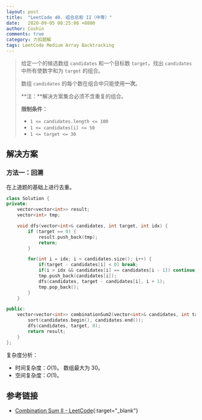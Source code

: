 ```yaml
---
layout: post
title:  "LeetCode 40. 组合总和 II（中等）"
date:   2020-09-05 08:25:08 +0800
author: Coshin
comments: true
category: 力扣题解
tags: LeetCode Medium Array Backtracking
---
```

> 给定一个的候选数组 `candidates` 和一个目标数 `target`，找出 `candidates` 中所有使数字和为 `target` 的组合。
> 
> 数组 `candidates` 的每个数在组合中只能使用**一次**。
> 
> **注：**解决方案集合必须不含重复的组合。
> 
> **限制条件：**
> 
> * `1 <= candidates.length <= 100`
> * `1 <= candidates[i] <= 50`
> * `1 <= target <= 30`

## 解决方案

### 方法一：回溯

在上道题的基础上进行去重。

```cpp
class Solution {
private:
    vector<vector<int>> result;
    vector<int> tmp;

    void dfs(vector<int>& candidates, int target, int idx) {
        if (target == 0) {
            result.push_back(tmp);
            return;
        }

        for(int i = idx; i < candidates.size(); i++) {
            if(target - candidates[i] < 0) break;
            if(i > idx && candidates[i] == candidates[i - 1]) continue;
            tmp.push_back(candidates[i]);
            dfs(candidates, target - candidates[i], i + 1);
            tmp.pop_back();
        }
    }

public:
    vector<vector<int>> combinationSum2(vector<int>& candidates, int target) {
        sort(candidates.begin(), candidates.end());
        dfs(candidates, target, 0);
        return result;
    }
};
```

复杂度分析：
* 时间复杂度：*O*(1)。
  数组最大为 30。
* 空间复杂度：*O*(1)。

## 参考链接

* [Combination Sum II - LeetCode](https://leetcode.com/problems/combination-sum-ii/){:target="_blank"}
